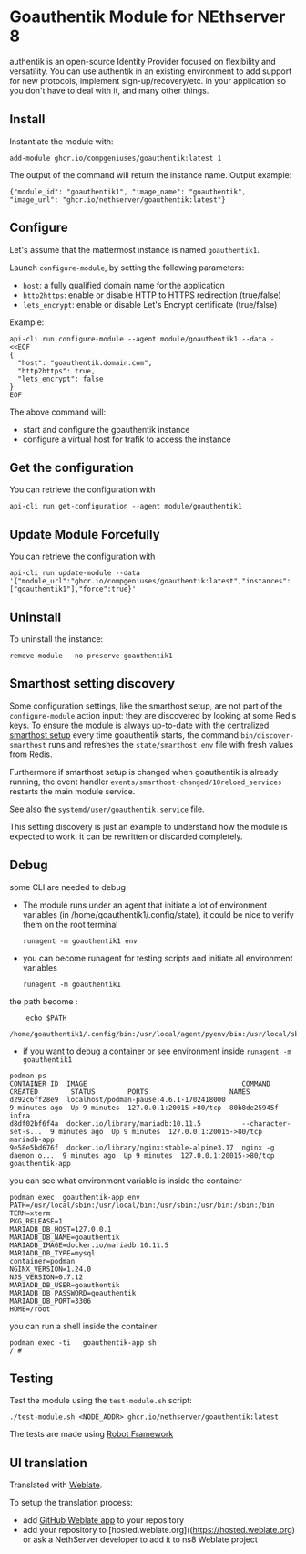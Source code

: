 # Goauthentik Module for NEthserver 8

authentik is an open-source Identity Provider focused on flexibility and versatility. You can use authentik in an existing environment to add support for new protocols, implement sign-up/recovery/etc. in your application so you don't have to deal with it, and many other things.

## Install

Instantiate the module with:

    add-module ghcr.io/compgeniuses/goauthentik:latest 1

The output of the command will return the instance name.
Output example:

    {"module_id": "goauthentik1", "image_name": "goauthentik", "image_url": "ghcr.io/nethserver/goauthentik:latest"}

## Configure

Let's assume that the mattermost instance is named `goauthentik1`.

Launch `configure-module`, by setting the following parameters:
- `host`: a fully qualified domain name for the application
- `http2https`: enable or disable HTTP to HTTPS redirection (true/false)
- `lets_encrypt`: enable or disable Let's Encrypt certificate (true/false)


Example:

```
api-cli run configure-module --agent module/goauthentik1 --data - <<EOF
{
  "host": "goauthentik.domain.com",
  "http2https": true,
  "lets_encrypt": false
}
EOF
```

The above command will:
- start and configure the goauthentik instance
- configure a virtual host for trafik to access the instance

## Get the configuration
You can retrieve the configuration with

```
api-cli run get-configuration --agent module/goauthentik1
```

## Update Module Forcefully
You can retrieve the configuration with

```
api-cli run update-module --data '{"module_url":"ghcr.io/compgeniuses/goauthentik:latest","instances":["goauthentik1"],"force":true}'
```


## Uninstall

To uninstall the instance:

    remove-module --no-preserve goauthentik1

## Smarthost setting discovery

Some configuration settings, like the smarthost setup, are not part of the
`configure-module` action input: they are discovered by looking at some
Redis keys.  To ensure the module is always up-to-date with the
centralized [smarthost
setup](https://nethserver.github.io/ns8-core/core/smarthost/) every time
goauthentik starts, the command `bin/discover-smarthost` runs and refreshes
the `state/smarthost.env` file with fresh values from Redis.

Furthermore if smarthost setup is changed when goauthentik is already
running, the event handler `events/smarthost-changed/10reload_services`
restarts the main module service.

See also the `systemd/user/goauthentik.service` file.

This setting discovery is just an example to understand how the module is
expected to work: it can be rewritten or discarded completely.

## Debug

some CLI are needed to debug

- The module runs under an agent that initiate a lot of environment variables (in /home/goauthentik1/.config/state), it could be nice to verify them
on the root terminal

    `runagent -m goauthentik1 env`

- you can become runagent for testing scripts and initiate all environment variables
  
    `runagent -m goauthentik1`

 the path become : 
```
    echo $PATH
    /home/goauthentik1/.config/bin:/usr/local/agent/pyenv/bin:/usr/local/sbin:/usr/local/bin:/usr/sbin:/usr/bin:/usr/
```

- if you want to debug a container or see environment inside
 `runagent -m goauthentik1`
 ```
podman ps
CONTAINER ID  IMAGE                                      COMMAND               CREATED        STATUS        PORTS                    NAMES
d292c6ff28e9  localhost/podman-pause:4.6.1-1702418000                          9 minutes ago  Up 9 minutes  127.0.0.1:20015->80/tcp  80b8de25945f-infra
d8df02bf6f4a  docker.io/library/mariadb:10.11.5          --character-set-s...  9 minutes ago  Up 9 minutes  127.0.0.1:20015->80/tcp  mariadb-app
9e58e5bd676f  docker.io/library/nginx:stable-alpine3.17  nginx -g daemon o...  9 minutes ago  Up 9 minutes  127.0.0.1:20015->80/tcp  goauthentik-app
```

you can see what environment variable is inside the container
```
podman exec  goauthentik-app env
PATH=/usr/local/sbin:/usr/local/bin:/usr/sbin:/usr/bin:/sbin:/bin
TERM=xterm
PKG_RELEASE=1
MARIADB_DB_HOST=127.0.0.1
MARIADB_DB_NAME=goauthentik
MARIADB_IMAGE=docker.io/mariadb:10.11.5
MARIADB_DB_TYPE=mysql
container=podman
NGINX_VERSION=1.24.0
NJS_VERSION=0.7.12
MARIADB_DB_USER=goauthentik
MARIADB_DB_PASSWORD=goauthentik
MARIADB_DB_PORT=3306
HOME=/root
```

you can run a shell inside the container

```
podman exec -ti   goauthentik-app sh
/ # 
```
## Testing

Test the module using the `test-module.sh` script:


    ./test-module.sh <NODE_ADDR> ghcr.io/nethserver/goauthentik:latest

The tests are made using [Robot Framework](https://robotframework.org/)

## UI translation

Translated with [Weblate](https://hosted.weblate.org/projects/ns8/).

To setup the translation process:

- add [GitHub Weblate app](https://docs.weblate.org/en/latest/admin/continuous.html#github-setup) to your repository
- add your repository to [hosted.weblate.org]((https://hosted.weblate.org) or ask a NethServer developer to add it to ns8 Weblate project
